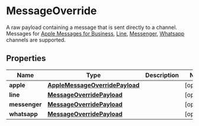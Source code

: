 

# MessageOverride

A raw payload containing a message that is sent directly to a channel. Messages for [Apple Messages for Business](https://docs.smooch.io/guide/apple-messages-for-business/#passthrough-api), [Line](https://docs.smooch.io/guide/line/#passthrough-api), [Messenger](https://docs.smooch.io/guide/facebook-messenger/#passthrough-api), [Whatsapp](https://docs.smooch.io/guide/whatsapp/#passthrough-api) channels are supported.

## Properties

| Name | Type | Description | Notes |
|------------ | ------------- | ------------- | -------------|
|**apple** | [**AppleMessageOverridePayload**](AppleMessageOverridePayload.md) |  |  [optional] |
|**line** | [**MessageOverridePayload**](MessageOverridePayload.md) |  |  [optional] |
|**messenger** | [**MessageOverridePayload**](MessageOverridePayload.md) |  |  [optional] |
|**whatsapp** | [**MessageOverridePayload**](MessageOverridePayload.md) |  |  [optional] |



